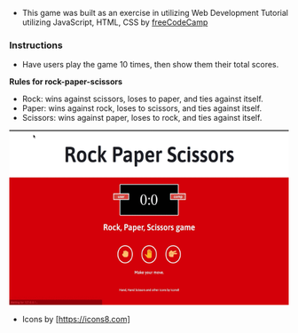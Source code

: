 * This game was built as an exercise in utilizing Web Development Tutorial utilizing JavaScript, HTML, CSS by [freeCodeCamp](https://youtu.be/jaVNP3nIAv0)

### Instructions

* Have users play the game 10 times, then show them their total scores.

**Rules for rock-paper-scissors**

* Rock: wins against scissors, loses to paper, and ties against itself.
* Paper: wins against rock, loses to scissors, and ties against itself.
* Scissors: wins against paper, loses to rock, and ties against itself.

![RPS](Images/RPS.gif)
* Icons by [https://icons8.com]
